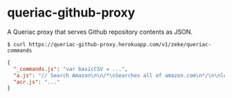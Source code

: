 # queriac-github-proxy

A Queriac proxy that serves Github repository contents as JSON.

```session
$ curl https://queriac-github-proxy.herokuapp.com/v1/zeke/queriac-commands
```

```json
{
  "_commands.js": "var basicCSV = ...",
  "a.js": "// Search Amazon\n\n/*\nSearches all of amazon.com\n*/\n\nlocation = \"http://www.amazon.com/s/ref=nb_sb_noss_2?field-keywords=\"+args.join(\" \")\n",
  "acr.js": "..."
}
```
